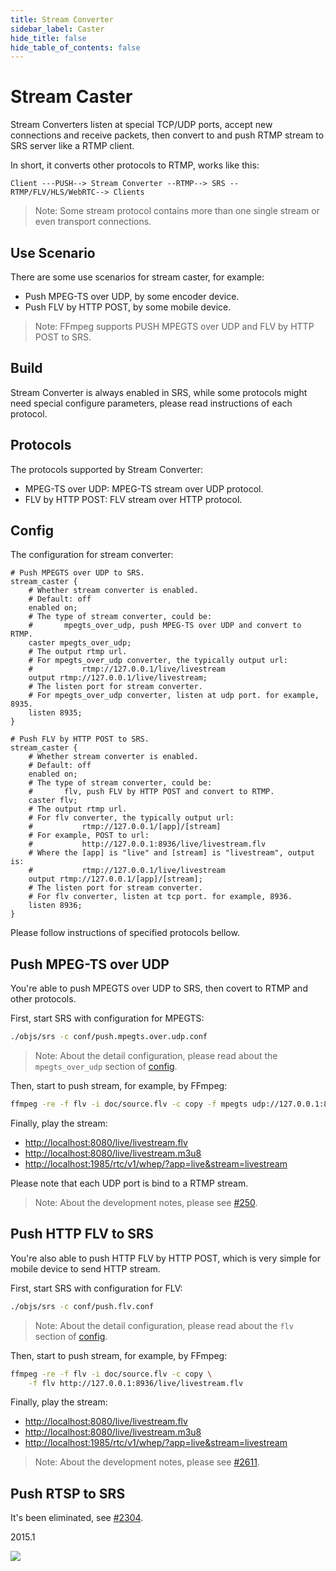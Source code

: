 ```yaml
---
title: Stream Converter
sidebar_label: Caster
hide_title: false
hide_table_of_contents: false
---
```


# Stream Caster

Stream Converters listen at special TCP/UDP ports, accept new connections and receive packets, then convert to and push 
RTMP stream to SRS server like a RTMP client.

In short, it converts other protocols to RTMP, works like this:

```text
Client ---PUSH--> Stream Converter --RTMP--> SRS --RTMP/FLV/HLS/WebRTC--> Clients
```

> Note: Some stream protocol contains more than one single stream or even transport connections.

## Use Scenario

There are some use scenarios for stream caster, for example:

* Push MPEG-TS over UDP, by some encoder device.
* Push FLV by HTTP POST, by some mobile device.

> Note: FFmpeg supports PUSH MPEGTS over UDP and FLV by HTTP POST to SRS.

## Build

Stream Converter is always enabled in SRS, while some protocols might need special configure parameters, please read 
instructions of each protocol.

## Protocols

The protocols supported by Stream Converter:

* MPEG-TS over UDP: MPEG-TS stream over UDP protocol.
* FLV by HTTP POST: FLV stream over HTTP protocol.

## Config

The configuration for stream converter:

```
# Push MPEGTS over UDP to SRS.
stream_caster {
    # Whether stream converter is enabled.
    # Default: off
    enabled on;
    # The type of stream converter, could be:
    #       mpegts_over_udp, push MPEG-TS over UDP and convert to RTMP.
    caster mpegts_over_udp;
    # The output rtmp url.
    # For mpegts_over_udp converter, the typically output url:
    #           rtmp://127.0.0.1/live/livestream
    output rtmp://127.0.0.1/live/livestream;
    # The listen port for stream converter.
    # For mpegts_over_udp converter, listen at udp port. for example, 8935.
    listen 8935;
}

# Push FLV by HTTP POST to SRS.
stream_caster {
    # Whether stream converter is enabled.
    # Default: off
    enabled on;
    # The type of stream converter, could be:
    #       flv, push FLV by HTTP POST and convert to RTMP.
    caster flv;
    # The output rtmp url.
    # For flv converter, the typically output url:
    #           rtmp://127.0.0.1/[app]/[stream]
    # For example, POST to url:
    #           http://127.0.0.1:8936/live/livestream.flv
    # Where the [app] is "live" and [stream] is "livestream", output is:
    #           rtmp://127.0.0.1/live/livestream
    output rtmp://127.0.0.1/[app]/[stream];
    # The listen port for stream converter.
    # For flv converter, listen at tcp port. for example, 8936.
    listen 8936;
}
```

Please follow instructions of specified protocols bellow.

## Push MPEG-TS over UDP

You're able to push MPEGTS over UDP to SRS, then covert to RTMP and other protocols.

First, start SRS with configuration for MPEGTS:

```bash
./objs/srs -c conf/push.mpegts.over.udp.conf
```

> Note: About the detail configuration, please read about the `mpegts_over_udp` section of [config](#config).

Then, start to push stream, for example, by FFmpeg:

```bash
ffmpeg -re -f flv -i doc/source.flv -c copy -f mpegts udp://127.0.0.1:8935
```

Finally, play the stream:

* [http://localhost:8080/live/livestream.flv](http://localhost:8080/players/srs_player.html?stream=livestream.flv)
* [http://localhost:8080/live/livestream.m3u8](http://localhost:8080/players/srs_player.html?stream=livestream.m3u8)
* [http://localhost:1985/rtc/v1/whep/?app=live&stream=livestream](http://localhost:8080/players/whep.html?autostart=true)

Please note that each UDP port is bind to a RTMP stream.

> Note: About the development notes, please see [#250](https://github.com/ossrs/srs/issues/250).

## Push HTTP FLV to SRS

You're also able to push HTTP FLV by HTTP POST, which is very simple for mobile device to send HTTP stream.

First, start SRS with configuration for FLV:

```bash
./objs/srs -c conf/push.flv.conf
```

> Note: About the detail configuration, please read about the `flv` section of [config](#config).

Then, start to push stream, for example, by FFmpeg:

```bash
ffmpeg -re -f flv -i doc/source.flv -c copy \
    -f flv http://127.0.0.1:8936/live/livestream.flv
```

Finally, play the stream:

* [http://localhost:8080/live/livestream.flv](http://localhost:8080/players/srs_player.html?stream=livestream.flv)
* [http://localhost:8080/live/livestream.m3u8](http://localhost:8080/players/srs_player.html?stream=livestream.m3u8)
* [http://localhost:1985/rtc/v1/whep/?app=live&stream=livestream](http://localhost:8080/players/whep.html?autostart=true)

> Note: About the development notes, please see [#2611](https://github.com/ossrs/srs/issues/2611).

## Push RTSP to SRS

It's been eliminated, see [#2304](https://github.com/ossrs/srs/issues/2304#issuecomment-826009290).

2015.1

![](https://ossrs.io/gif/v1/sls.gif?site=ossrs.io&path=/lts/doc/en/v7/streamer)


